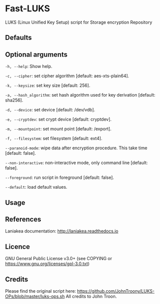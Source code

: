 Fast-LUKS
=========

LUKS (Linux Unified Key Setup) script for Storage encryption Repository


Defaults
--------

Optional arguments
------------------
``-h, --help``: Show help.

``-c, --cipher``: set cipher algorithm [default: aes-xts-plain64].

``-k, --keysize``: set key size [default: 256].

``-a, --hash_algorithm``: set hash algorithm used for key derivation [default: sha256].

``-d, --device``: set device [default: /dev/vdb].

``-e, --cryptdev``: set crypt device [default: cryptdev].

``-m, --mountpoint``: set mount point [default: /export].

``-f, --filesystem``: set filesystem [default: ext4].

``--paranoid-mode``: wipe data after encryption procedure. This take time [default: false].

``--non-interactive``: non-interactive mode, only command line [default: false].

``--foreground``: run script in foreground [default: false].

``--default``: load default values.

Usage
-----

References
----------
Laniakea documentation: http://laniakea.readthedocs.io

Licence
-------
GNU General Public License v3.0+ (see COPYING or https://www.gnu.org/licenses/gpl-3.0.txt)

Credits
-------
Please find the original script here:
https://github.com/JohnTroony/LUKS-OPs/blob/master/luks-ops.sh
All credits to John Troon.
